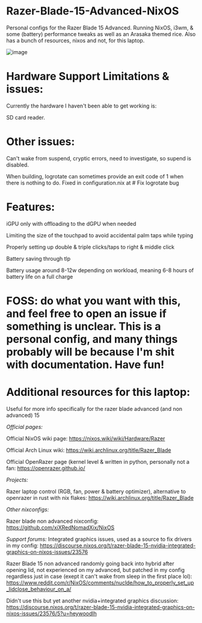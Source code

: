 # Razer-Blade-15-Advanced-NixOS
Personal configs for the Razer Blade 15 Advanced. Running NixOS, i3wm, &amp; some (battery) performance tweaks as well as an Arasaka themed rice. Also has a bunch of resources, nixos and not, for this laptop.

![image](https://github.com/user-attachments/assets/b1589177-5eae-4c07-8a1d-fd3172a6efa2)



# Hardware Support Limitations & issues:
Currently the hardware I haven't been able to get working is:

SD card reader.

# Other issues:

Can't wake from suspend, cryptic errors, need to investigate, so supend is disabled.

When building, logrotate can sometimes provide an exit code of 1 when there is nothing to do. Fixed in configuration.nix at # Fix logrotate bug
  
# Features:
iGPU only with offloading to the dGPU when needed

Limiting the size of the touchpad to avoid accidental palm taps while typing

Properly setting up double & triple clicks/taps to right & middle click

Battery saving through tlp

Battery usage around 8-12w depending on workload, meaning 6-8 hours of battery life on a full charge


# FOSS: do what you want with this, and feel free to open an issue if something is unclear. This is a personal config, and many things probably will be because I'm shit with documentation. Have fun!




# Additional resources for this laptop:
Useful for more info specifically for the razer blade advanced (and non advanced) 15


*Official pages:*


Official NixOS wiki page: https://nixos.wiki/wiki/Hardware/Razer

Official Arch Linux wiki: https://wiki.archlinux.org/title/Razer_Blade

Official OpenRazer page (kernel level & written in python, personally not a fan: https://openrazer.github.io/


*Projects:*

Razer laptop control (RGB, fan, power & battery optimizer), alternative to openrazer in rust with nix flakes: https://wiki.archlinux.org/title/Razer_Blade

*Other nixconfigs:*

Razer blade non advanced nixconfig: https://github.com/xiXRedNomadXix/NixOS


*Support forums:*
Integrated graphics issues, used as a source to fix drivers in my config: https://discourse.nixos.org/t/razer-blade-15-nvidia-integrated-graphics-on-nixos-issues/23576

Razer Blade 15 non advanced randomly going back into hybrid after opening lid, not experienced on my advanced, but patched in my config regardless just in case (exept it can't wake from sleep in the first place lol): https://www.reddit.com/r/NixOS/comments/nuclde/how_to_properly_set_up_lidclose_behaviour_on_a/

Didn't use this but yet another nvidia+integrated graphics discussion: https://discourse.nixos.org/t/razer-blade-15-nvidia-integrated-graphics-on-nixos-issues/23576/5?u=heywoodlh

